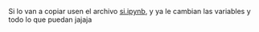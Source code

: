 Si lo van a copiar usen el archivo [si.ipynb](si.ipynb), y ya le cambian las variables y todo lo que puedan jajaja